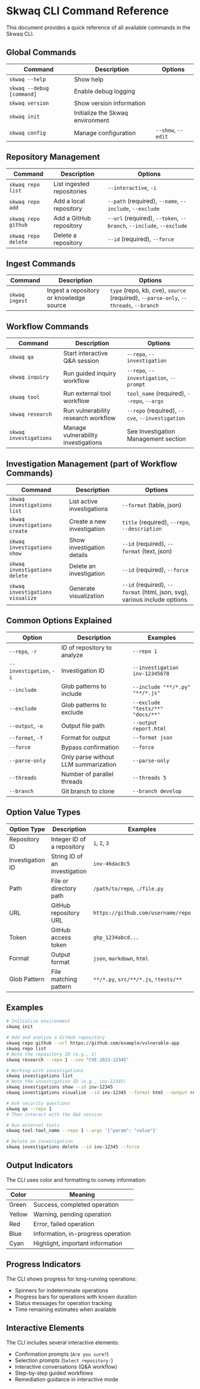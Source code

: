# Skwaq CLI Command Reference

This document provides a quick reference of all available commands in the Skwaq CLI.

## Global Commands

| Command | Description | Options |
|---------|-------------|---------|
| `skwaq --help` | Show help | |
| `skwaq --debug [command]` | Enable debug logging | |
| `skwaq version` | Show version information | |
| `skwaq init` | Initialize the Skwaq environment | |
| `skwaq config` | Manage configuration | `--show`, `--edit` |

## Repository Management

| Command | Description | Options |
|---------|-------------|---------|
| `skwaq repo list` | List ingested repositories | `--interactive`, `-i` |
| `skwaq repo add` | Add a local repository | `--path` (required), `--name`, `--include`, `--exclude` |
| `skwaq repo github` | Add a GitHub repository | `--url` (required), `--token`, `--branch`, `--include`, `--exclude` |
| `skwaq repo delete` | Delete a repository | `--id` (required), `--force` |

## Ingest Commands

| Command | Description | Options |
|---------|-------------|---------|
| `skwaq ingest` | Ingest a repository or knowledge source | `type` (repo, kb, cve), `source` (required), `--parse-only`, `--threads`, `--branch` |

## Workflow Commands

| Command | Description | Options |
|---------|-------------|---------|
| `skwaq qa` | Start interactive Q&A session | `--repo`, `--investigation` |
| `skwaq inquiry` | Run guided inquiry workflow | `--repo`, `--investigation`, `--prompt` |
| `skwaq tool` | Run external tool workflow | `tool_name` (required), `--repo`, `--args` |
| `skwaq research` | Run vulnerability research workflow | `--repo` (required), `--cve`, `--investigation` |
| `skwaq investigations` | Manage vulnerability investigations | See Investigation Management section |

## Investigation Management (part of Workflow Commands)

| Command | Description | Options |
|---------|-------------|---------|
| `skwaq investigations list` | List active investigations | `--format` (table, json) |
| `skwaq investigations create` | Create a new investigation | `title` (required), `--repo`, `--description` |
| `skwaq investigations show` | Show investigation details | `--id` (required), `--format` (text, json) |
| `skwaq investigations delete` | Delete an investigation | `--id` (required), `--force` |
| `skwaq investigations visualize` | Generate visualization | `--id` (required), `--format` (html, json, svg), various include options |

## Common Options Explained

| Option | Description | Examples |
|--------|-------------|----------|
| `--repo`, `-r` | ID of repository to analyze | `--repo 1` |
| `--investigation`, `-i` | Investigation ID | `--investigation inv-12345678` |
| `--include` | Glob patterns to include | `--include "**/*.py" "**/*.js"` |
| `--exclude` | Glob patterns to exclude | `--exclude "tests/**" "docs/**"` |
| `--output`, `-o` | Output file path | `--output report.html` |
| `--format`, `-f` | Format for output | `--format json` |
| `--force` | Bypass confirmation | `--force` |
| `--parse-only` | Only parse without LLM summarization | `--parse-only` |
| `--threads` | Number of parallel threads | `--threads 5` |
| `--branch` | Git branch to clone | `--branch develop` |

## Option Value Types

| Option Type | Description | Examples |
|-------------|-------------|----------|
| Repository ID | Integer ID of a repository | `1`, `2`, `3` |
| Investigation ID | String ID of an investigation | `inv-46dac8c5` |
| Path | File or directory path | `/path/to/repo`, `./file.py` |
| URL | GitHub repository URL | `https://github.com/username/repo` |
| Token | GitHub access token | `ghp_1234abcd...` |
| Format | Output format | `json`, `markdown`, `html` |
| Glob Pattern | File matching pattern | `**/*.py`, `src/**/*.js`, `!tests/**` |

## Examples

```bash
# Initialize environment
skwaq init

# Add and analyze a GitHub repository
skwaq repo github --url https://github.com/example/vulnerable-app
skwaq repo list
# Note the repository ID (e.g., 1)
skwaq research --repo 1 --cve "CVE-2023-12345"

# Working with investigations
skwaq investigations list
# Note the investigation ID (e.g., inv-12345)
skwaq investigations show --id inv-12345
skwaq investigations visualize --id inv-12345 --format html --output report.html

# Ask security questions
skwaq qa --repo 1
# Then interact with the Q&A session

# Run external tools
skwaq tool tool_name --repo 1 --args '{"param": "value"}' 

# Delete an investigation
skwaq investigations delete --id inv-12345 --force
```

## Output Indicators

The CLI uses color and formatting to convey information:

| Color | Meaning |
|-------|---------|
| Green | Success, completed operation |
| Yellow | Warning, pending operation |
| Red | Error, failed operation |
| Blue | Information, in-progress operation |
| Cyan | Highlight, important information |

## Progress Indicators

The CLI shows progress for long-running operations:

- Spinners for indeterminate operations
- Progress bars for operations with known duration
- Status messages for operation tracking
- Time remaining estimates when available

## Interactive Elements

The CLI includes several interactive elements:

- Confirmation prompts (`Are you sure?`)
- Selection prompts (`Select repository:`)
- Interactive conversations (Q&A workflow)
- Step-by-step guided workflows
- Remediation guidance in interactive mode